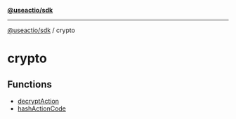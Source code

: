[**@useactio/sdk**](../README.md)

***

[@useactio/sdk](../modules.md) / crypto

# crypto

## Functions

- [decryptAction](functions/decryptAction.md)
- [hashActionCode](functions/hashActionCode.md)
